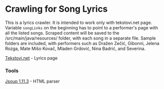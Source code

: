 # Crawling for Song Lyrics

This is a lyrics crawler. 
It is intended to work only with tekstovi.net page.
Variable `songLinks` on the beginning has to point to a performer's page with all the listed songs.
Scraped content will be saved to the /src/main/java/resources/ folder, with each song in a separate file.
Sample folders are included, with performers such as Dražen Zečić, Gibonni, Jelena Rozga, Mate Mišo Kovač, Mladen Grdović, Nina Badrić, and Severina.

[Tekstovi.net](https://tekstovi.net/) - Lyrics page


### Tools

[Jsoup 1.11.3](https://jsoup.org/) - HTML parser

